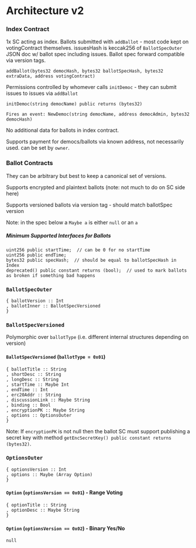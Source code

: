# Architecture v2

### Index Contract

1x SC acting as index. Ballots submitted with `addBallot` - most code kept on votingContract themselves. issuesHash is keccak256 of `BallotSpecOuter` JSON doc w/ ballot spec including issues. Ballot spec forward compatible via version tags.

```
addBallot(bytes32 democHash, bytes32 ballotSpecHash, bytes32 extraData, address votingContract)
```

Permissions controlled by whomever calls `initDemoc` - they can submit issues to issues via `addBallot`

```
initDemoc(string democName) public returns (bytes32)

Fires an event: NewDemoc(string democName, address democAdmin, bytes32 democHash)
```

No additional data for ballots in index contract.

Supports payment for democs/ballots via known address, not necessarily used. can be set by `owner`.

### Ballot Contracts

They can be arbitrary but best to keep a canonical set of versions.

Supports encrypted and plaintext ballots (note: not much to do on SC side here)

Supports versioned ballots via version tag - should match ballotSpec version

Note: in the spec below a `Maybe a` is either `null` or an `a`

##### Minimum Supported Interfaces for Ballots

```
uint256 public startTime;  // can be 0 for no startTime
uint256 public endTime;
bytes32 public specHash;  // should be equal to ballotSpecHash in Index
deprecated() public constant returns (bool);  // used to mark ballots as broken if something bad happens
```

### `BallotSpecOuter`

```
{ ballotVersion :: Int
, ballotInner :: BallotSpecVersioned
}
```

### `BallotSpecVersioned`

Polymorphic over `ballotType` (i.e. different internal structures depending on version)

#### `BallotSpecVersioned` (`ballotType = 0x01`)

```
{ ballotTitle :: String
, shortDesc :: String
, longDesc :: String
, startTime :: Maybe Int
, endTime :: Int
, erc20Addr :: String
, discussionLink :: Maybe String
, binding :: Bool
, encryptionPK :: Maybe String
, options :: OptionsOuter
}
```

Note: If `encryptionPK` is not null then the ballot SC must support publishing a secret key with method `getEncSecretKey() public constant returns (bytes32)`.

### `OptionsOuter`

```
{ optionsVersion :: Int
, options :: Maybe (Array Option)
}
```

#### `Option` (`optionsVersion == 0x01`) - Range Voting

```
{ optionTitle :: String
, optionDesc :: Maybe String
}
```

#### `Option` (`optionsVersion == 0x02`) - Binary Yes/No

```
null
```
